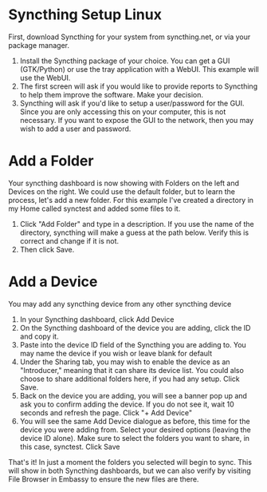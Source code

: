 # Syncthing Setup Linux

First, download Syncthing for your system from syncthing.net, or via your package manager.

1. Install the Syncthing package of your choice.  You can get a GUI (GTK/Python) or use the tray application with a WebUI.  This example will use the WebUI.
2. The first screen will ask if you would like to provide reports to Syncthing to help them improve the software.  Make your decision.
3. Syncthing will ask if you'd like to setup a user/password for the GUI.  Since you are only accessing this on your computer, this is not necessary.  If you want to expose the GUI to the network, then you may wish to add a user and password.

# Add a Folder

Your syncthing dashboard is now showing with Folders on the left and Devices on the right.  We could use the default folder, but to learn the process, let's add a new folder.  For this example I've created a directory in my Home called synctest and added some files to it.  

1. Click "Add Folder" and type in a description.  If you use the name of the directory, syncthing will make a guess at the path below.  Verify this is correct and change if it is not.  
2. Then click Save.

# Add a Device

You may add any syncthing device from any other syncthing device

1. In your Syncthing dashboard, click Add Device
2. On the Syncthing dashboard of the device you are adding, click the ID and copy it.
3. Paste into the device ID field of the Syncthing you are adding to.  You may name the device if you wish or leave blank for default
4. Under the Sharing tab, you may wish to enable the device as an "Introducer," meaning that it can share its device list.  You could also choose to share additional folders here, if you had any setup.  Click Save.
5. Back on the device you are adding, you will see a banner pop up and ask you to confirm adding the device.  If you do not see it, wait 10 seconds and refresh the page.  Click "+ Add Device"
6. You will see the same Add Device dialogue as before, this time for the device you were adding from.  Select your desired options (leaving the device ID alone).  Make sure to select the folders you want to share, in this case, synctest. Click Save

That's it!  In just a moment the folders you selected will begin to sync.  This will show in both Syncthing dashboards, but we can also verify by visiting File Browser in Embassy to ensure the new files are there.

